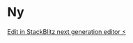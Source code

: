# Ny

[Edit in StackBlitz next generation editor ⚡️](https://stackblitz.com/~/github.com/Johns189/Ny)